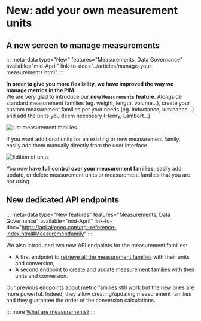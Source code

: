 # New: add your own measurement units

## A new screen to manage measurements
::: meta-data type="New" features="Measurements, Data Governance" available="mid-April" link-to-doc="../articles/manage-your-measurements.html"
:::

**In order to give you more flexibility, we have improved the way we manage metrics in the PIM.**    
We are very glad to introduce our **new `Measurements` feature**.
Alongside standard measurement families (eg. weight, length, volume...), create your custom measurement families per your needs (eg. inductance, luminance...) and add the units you deem necessary (Henry, Lambert...).

![List measurement families](../img/Settings_Measurement_Families.png)

If you want additional units for an existing or new measurement family, easily add them manually directly from the user interface.

![Edition of units](../img/Settings_Measurement_Families_Edit_Unit.png)

You now have **full control over your measurement families**: easily add, update, or delete measurement units or measurement families that you are not using.

## New dedicated API endpoints
::: meta-data type="New features" features="Measurements, Data Governance" available="mid-April" link-to-doc="https://api.akeneo.com/api-reference-index.html#Measurementfamily"
:::

We also introduced two new API endpoints for the measurement families:
- A first endpoint to [retrieve all the measurement families](https://api.akeneo.com/api-reference.html#measurement_families_get_list) with their units and conversion,
- A second endpoint to [create and update measurement families](https://api.akeneo.com/api-reference.html#patch_measurement_families) with their units and conversion.

Our previous endpoints about [metric families](https://api.akeneo.com/api-reference.html#Measurefamily) still work but the new ones are more powerful. Indeed, they allow creating/updating measurement families and they guarantee the order of the conversion calculations.

::: more
[What are measurements?](../articles/what-about-measurements.html)
:::
